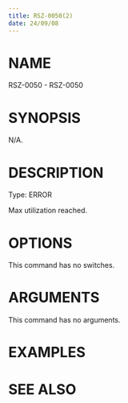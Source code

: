 ```yaml
---
title: RSZ-0050(2)
date: 24/09/08
---
```


# NAME

RSZ-0050 - RSZ-0050

# SYNOPSIS

N/A.

# DESCRIPTION

Type: ERROR

Max utilization reached.

# OPTIONS

This command has no switches.

# ARGUMENTS

This command has no arguments.

# EXAMPLES

# SEE ALSO
